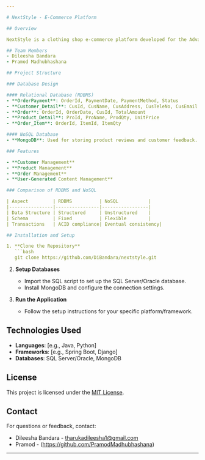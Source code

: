 ```yaml
---

# NextStyle - E-Commerce Platform

## Overview

NextStyle is a clothing shop e-commerce platform developed for the Advanced Database Management System course at the National Institute of Business Management (NIBM). The project demonstrates the use of both RDBMS and NoSQL databases.

## Team Members
- Dileesha Bandara
- Pramod Madhubhashana

## Project Structure

### Database Design

#### Relational Database (RDBMS)
- **OrderPayment**: OrderId, PaymentDate, PaymentMethod, Status
- **Customer_Detail**: CusId, CusName, CusAddress, CusTeleNo, CusEmail
- **Order**: OrderId, OrderDate, CusId, TotalAmount
- **Product_Detail**: ProId, ProName, ProdQty, UnitPrice
- **Order_Item**: OrderId, ItemId, ItemQty

#### NoSQL Database
- **MongoDB**: Used for storing product reviews and customer feedback.

### Features

- **Customer Management**
- **Product Management**
- **Order Management**
- **User-Generated Content Management**

### Comparison of RDBMS and NoSQL

| Aspect         | RDBMS          | NoSQL           |
|----------------|----------------|-----------------|
| Data Structure | Structured     | Unstructured    |
| Schema         | Fixed          | Flexible        |
| Transactions   | ACID compliance| Eventual consistency|

## Installation and Setup

1. **Clone the Repository**
   ```bash
   git clone https://github.com/DiBandara/nextstyle.git
   ```

2. **Setup Databases**
   - Import the SQL script to set up the SQL Server/Oracle database.
   - Install MongoDB and configure the connection settings.

3. **Run the Application**
   - Follow the setup instructions for your specific platform/framework.

## Technologies Used

- **Languages**: [e.g., Java, Python]
- **Frameworks**: [e.g., Spring Boot, Django]
- **Databases**: SQL Server/Oracle, MongoDB

## License

This project is licensed under the [MIT License](LICENSE).

## Contact

For questions or feedback, contact:
- Dileesha Bandara - tharukadileesha1@gmail.com
- Pramod - (https://github.com/PramodMadhubhashana)

---
```

